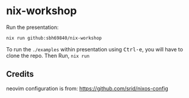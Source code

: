 # nix-workshop

Run the presentation:
```bash
nix run github:sbh69840/nix-workshop
```
To run the `./examples` within presentation using <kbd>Ctrl-e</kbd>, you will have to clone the repo. Then Run, `nix run`

## Credits

neovim configuration is from: https://github.com/srid/nixos-config


